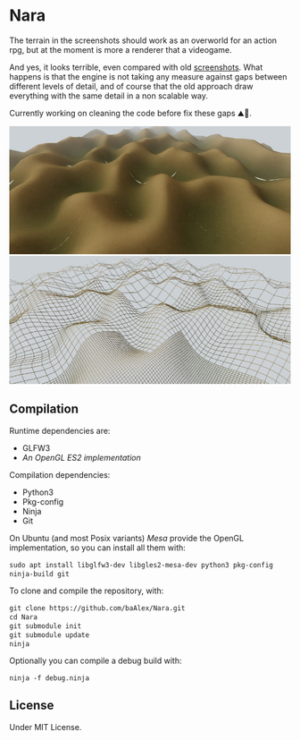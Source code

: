 Nara
====

The terrain in the screenshots should work as an overworld for an action rpg, but at the moment is more a renderer that a videogame.

And yes, it looks terrible, even compared with old [screenshots](./documentation/screenshot-04.jpg). What happens is that the engine is not taking any measure against gaps between different levels of detail, and of course that the old approach draw everything with the same detail in a non scalable way.

Currently working on cleaning the code before fix these gaps ⛰️📐️.

![screenshot](./documentation/screenshot-08.jpg)
![screenshot](./documentation/screenshot-09.jpg)


Compilation
-----------
Runtime dependencies are:
 - GLFW3
 - *An OpenGL ES2 implementation*

Compilation dependencies:
 - Python3
 - Pkg-config
 - Ninja
 - Git

On Ubuntu (and most Posix variants) *Mesa* provide the OpenGL implementation, so you can install all them with:
```
sudo apt install libglfw3-dev libgles2-mesa-dev python3 pkg-config ninja-build git
```

To clone and compile the repository, with:
```
git clone https://github.com/baAlex/Nara.git
cd Nara
git submodule init
git submodule update
ninja
```

Optionally you can compile a debug build with:
```
ninja -f debug.ninja
```


License
-------
Under MIT License.
